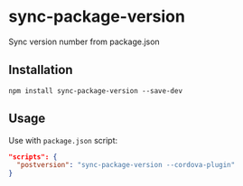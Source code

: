 # sync-package-version

Sync version number from package.json

## Installation

```
npm install sync-package-version --save-dev
```

## Usage

Use with `package.json` script:

```json
"scripts": {
  "postversion": "sync-package-version --cordova-plugin"
}
```
